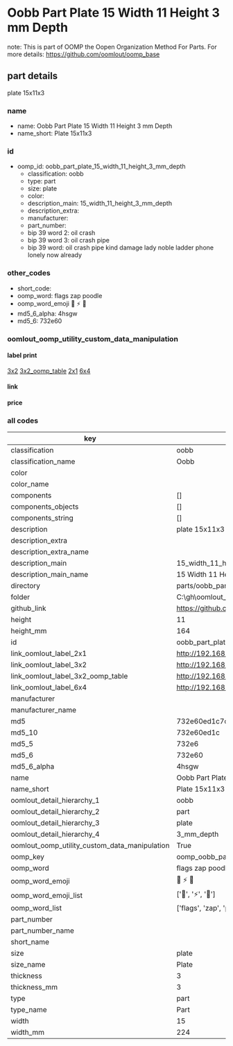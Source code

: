 # Oobb Part Plate 15 Width 11 Height 3 mm Depth  

note: This is part of OOMP the Oopen Organization Method For Parts. For more details: https://github.com/oomlout/oomp_base

##  part details
  



plate 15x11x3



### name
* name: Oobb Part Plate 15 Width 11 Height 3 mm Depth
* name_short: Plate 15x11x3 
### id
* oomp_id: oobb_part_plate_15_width_11_height_3_mm_depth
  * classification: oobb
  * type: part
  * size: plate
  * color: 
  * description_main: 15_width_11_height_3_mm_depth
  * description_extra: 
  * manufacturer: 
  * part_number: 
  * bip 39 word 2: oil crash
  * bip 39 word 3: oil crash pipe
  * bip 39 word: oil crash pipe kind damage lady noble ladder phone lonely now already

### other_codes
* short_code: 
* oomp_word: flags zap poodle
* oomp_word_emoji :flags: :zap: :poodle:
* md5_6_alpha: 4hsgw
* md5_6: 732e60






### oomlout_oomp_utility_custom_data_manipulation
#### label print
[3x2](http://192.168.1.245:1112/?label=oomp%204hsgw)
[3x2_oomp_table](http://192.168.1.108:1112/?label=oomp%204hsgw)
[2x1](http://192.168.1.242:1112/?label=oomp%204hsgw)
[6x4](http://192.168.1.55:1112/?label=oomp%204hsgw)    

#### link

                              

#### price







### all codes 
| key | value |  
| --- | --- |  
| classification | oobb |  
| classification_name | Oobb |  
| color |  |  
| color_name |  |  
| components | [] |  
| components_objects | [] |  
| components_string | [] |  
| description | plate 15x11x3 |  
| description_extra |  |  
| description_extra_name |  |  
| description_main | 15_width_11_height_3_mm_depth |  
| description_main_name | 15 Width 11 Height 3 mm Depth |  
| directory | parts/oobb_part_plate_15_width_11_height_3_mm_depth |  
| folder | C:\gh\oomlout_oobb_version_4_generated_parts\things\oobb_part_plate_15_width_11_height_3_mm_depth |  
| github_link | https://github.com/oomlout/oomlout_oomp_part_src/tree/main/parts/oobb_part_plate_15_width_11_height_3_mm_depth |  
| height | 11 |  
| height_mm | 164 |  
| id | oobb_part_plate_15_width_11_height_3_mm_depth |  
| link_oomlout_label_2x1 | http://192.168.1.242:1112/?label=oomp%204hsgw |  
| link_oomlout_label_3x2 | http://192.168.1.245:1112/?label=oomp%204hsgw |  
| link_oomlout_label_3x2_oomp_table | http://192.168.1.108:1112/?label=oomp%204hsgw |  
| link_oomlout_label_6x4 | http://192.168.1.55:1112/?label=oomp%204hsgw |  
| manufacturer |  |  
| manufacturer_name |  |  
| md5 | 732e60ed1c7c72b5f21b87a94a8c9cce |  
| md5_10 | 732e60ed1c |  
| md5_5 | 732e6 |  
| md5_6 | 732e60 |  
| md5_6_alpha | 4hsgw |  
| name | Oobb Part Plate 15 Width 11 Height 3 mm Depth |  
| name_short | Plate 15x11x3  |  
| oomlout_detail_hierarchy_1 | oobb |  
| oomlout_detail_hierarchy_2 | part |  
| oomlout_detail_hierarchy_3 | plate |  
| oomlout_detail_hierarchy_4 | 3_mm_depth |  
| oomlout_oomp_utility_custom_data_manipulation | True |  
| oomp_key | oomp_oobb_part_plate_15_width_11_height_3_mm_depth |  
| oomp_word | flags zap poodle |  
| oomp_word_emoji | :flags: :zap: :poodle: |  
| oomp_word_emoji_list | [':flags:', ':zap:', ':poodle:'] |  
| oomp_word_list | ['flags', 'zap', 'poodle'] |  
| part_number |  |  
| part_number_name |  |  
| short_name |  |  
| size | plate |  
| size_name | Plate |  
| thickness | 3 |  
| thickness_mm | 3 |  
| type | part |  
| type_name | Part |  
| width | 15 |  
| width_mm | 224 |  
